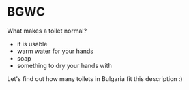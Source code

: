 # BGWC

What makes a toilet normal?

- it is usable
- warm water for your hands
- soap
- something to dry your hands with

Let's find out how many toilets in Bulgaria fit this description :)
